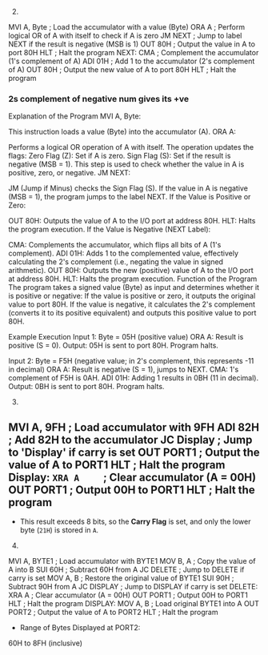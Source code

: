 2. 
MVI A, Byte      ; Load the accumulator with a value (Byte)
ORA A            ; Perform logical OR of A with itself to check if A is zero
JM NEXT          ; Jump to label NEXT if the result is negative (MSB is 1)
OUT 80H          ; Output the value in A to port 80H
HLT              ; Halt the program
NEXT: CMA        ; Complement the accumulator (1's complement of A)
ADI 01H          ; Add 1 to the accumulator (2's complement of A)
OUT 80H          ; Output the new value of A to port 80H
HLT              ; Halt the program

### 2s complement of negative num gives its +ve 
Explanation of the Program
MVI A, Byte:

This instruction loads a value (Byte) into the accumulator (A).
ORA A:

Performs a logical OR operation of A with itself.
The operation updates the flags:
Zero Flag (Z): Set if A is zero.
Sign Flag (S): Set if the result is negative (MSB = 1).
This step is used to check whether the value in A is positive, zero, or negative.
JM NEXT:

JM (Jump if Minus) checks the Sign Flag (S).
If the value in A is negative (MSB = 1), the program jumps to the label NEXT.
If the Value is Positive or Zero:

OUT 80H: Outputs the value of A to the I/O port at address 80H.
HLT: Halts the program execution.
If the Value is Negative (NEXT Label):

CMA: Complements the accumulator, which flips all bits of A (1's complement).
ADI 01H: Adds 1 to the complemented value, effectively calculating the 2's complement (i.e., negating the value in signed arithmetic).
OUT 80H: Outputs the new (positive) value of A to the I/O port at address 80H.
HLT: Halts the program execution.
Function of the Program
The program takes a signed value (Byte) as input and determines whether it is positive or negative:
If the value is positive or zero, it outputs the original value to port 80H.
If the value is negative, it calculates the 2's complement (converts it to its positive equivalent) and outputs this positive value to port 80H.

Example Execution
Input 1: Byte = 05H (positive value)
ORA A: Result is positive (S = 0).
Output: 05H is sent to port 80H.
Program halts.

Input 2: Byte = F5H (negative value; in 2's complement, this represents -11 in decimal)
ORA A: Result is negative (S = 1), jumps to NEXT.
CMA: 1's complement of F5H is 0AH.
ADI 01H: Adding 1 results in 0BH (11 in decimal).
Output: 0BH is sent to port 80H.
Program halts.


3. 
MVI A, 9FH      ; Load accumulator with 9FH
ADI 82H         ; Add 82H to the accumulator
JC Display      ; Jump to 'Display' if carry is set
OUT PORT1       ; Output the value of A to PORT1
HLT             ; Halt the program
Display: 
`XRA A    `       ; Clear accumulator (A = 00H)
OUT PORT1       ; Output 00H to PORT1
HLT             ; Halt the program
-
- This result exceeds 8 bits, so the **Carry Flag** is set, and only the lower byte (`21H`) is stored in `A`.

4. 
MVI A, BYTE1    ; Load accumulator with BYTE1
MOV B, A        ; Copy the value of A into B
SUI 60H         ; Subtract 60H from A
JC DELETE       ; Jump to DELETE if carry is set
MOV A, B        ; Restore the original value of BYTE1
SUI 90H         ; Subtract 90H from A
JC DISPLAY      ; Jump to DISPLAY if carry is set
DELETE: 
XRA A           ; Clear accumulator (A = 00H)
OUT PORT1       ; Output 00H to PORT1
HLT             ; Halt the program
DISPLAY: 
MOV A, B        ; Load original BYTE1 into A
OUT PORT2       ; Output the value of A to PORT2
HLT             ; Halt the program

- Range of Bytes Displayed at PORT2:

60H to 8FH (inclusive)
